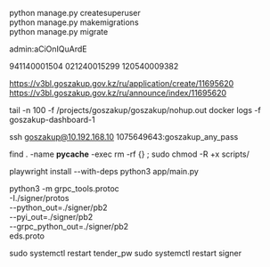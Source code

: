 python manage.py createsuperuser  
python manage.py makemigrations  
python manage.py migrate  

admin:aCiOnIQuArdE  

941140001504
021240015299
120540009382

https://v3bl.goszakup.gov.kz/ru/application/create/11695620  
https://v3bl.goszakup.gov.kz/ru/announce/index/11695620


tail -n 100 -f /projects/goszakup/goszakup/nohup.out
docker logs -f goszakup-dashboard-1

ssh goszakup@10.192.168.10
1075649643:goszakup_any_pass

find . -name __pycache__ -exec rm -rf {} \;
sudo chmod -R +x scripts/

playwright install --with-deps
python3 app/main.py

python3 -m grpc_tools.protoc \
    -I./signer/protos \
    --python_out=./signer/pb2 \
    --pyi_out=./signer/pb2 \
    --grpc_python_out=./signer/pb2 \
    eds.proto


sudo systemctl restart tender_pw
sudo systemctl restart signer
